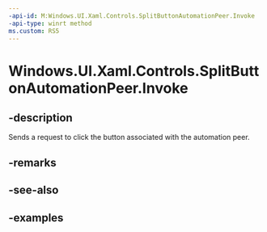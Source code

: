 ```yaml
---
-api-id: M:Windows.UI.Xaml.Controls.SplitButtonAutomationPeer.Invoke
-api-type: winrt method
ms.custom: RS5
---
```


<!-- Method syntax.
public void SplitButtonAutomationPeer.Invoke()
-->

# Windows.UI.Xaml.Controls.SplitButtonAutomationPeer.Invoke

## -description

Sends a request to click the button associated with the automation peer.

## -remarks

## -see-also

## -examples

